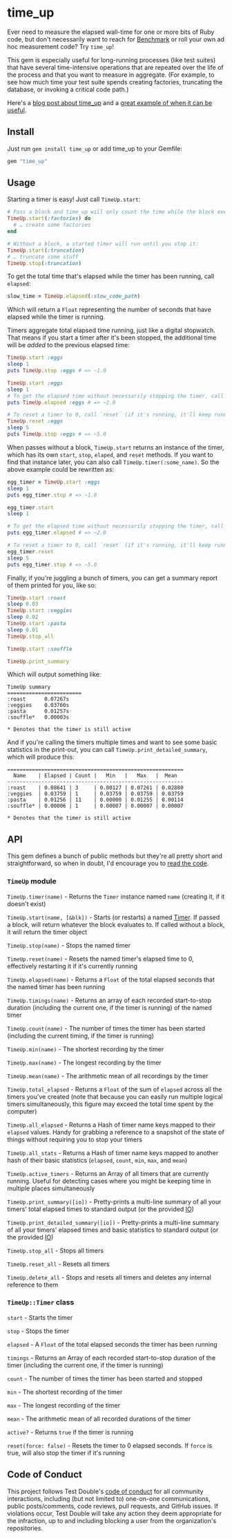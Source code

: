 # time_up

Ever need to measure the elapsed wall-time for one or more bits of Ruby code,
but don't necessarily want to reach for
[Benchmark](https://ruby-doc.org/stdlib-3.0.1/libdoc/benchmark/rdoc/Benchmark.html) or roll your own ad hoc measurement code?
Try `time_up`!

This gem is especially useful for long-running processes (like test suites) that
have several time-intensive operations that are repeated over the life of the
process and that you want to measure in aggregate. (For example, to see how
much time your test suite spends creating factories, truncating the database, or
invoking a critical code path.)

Here's a [blog post about time_up](https://blog.testdouble.com/posts/2021-07-19-benchmarking-your-ruby-with-time_up/) and 
a [great example of when it can be useful](https://gist.github.com/searls/feee0b0eac7c329b390fed90c4714afb).

## Install

Just run `gem install time_up` or add time_up to your Gemfile:

```ruby
gem "time_up"
```

## Usage

Starting a timer is easy! Just call `TimeUp.start`:

```ruby
# Pass a block and time_up will only count the time while the block executes:
TimeUp.start(:factories) do
  # … create some factories
end

# Without a block, a started timer will run until you stop it:
TimeUp.start(:truncation)
# … truncate some stuff
TimeUp.stop(:truncation)
```

To get the total time that's elapsed while the timer has been running, call
`elapsed`:

```ruby
slow_time = TimeUp.elapsed(:slow_code_path)
```

Which will return a `Float` representing the number of seconds that have elapsed
while the timer is running.

Timers aggregate total elapsed time running, just like a digital stopwatch. That
means if you start a timer after it's been stopped, the additional time will be
_added_ to the previous elapsed time:

```ruby
TimeUp.start :eggs
sleep 1
puts TimeUp.stop :eggs # => ~1.0

TimeUp.start :eggs
sleep 1
# To get the elapsed time without necessarily stopping the timer, call `elapsed`
puts TimeUp.elapsed :eggs # => ~2.0

# To reset a timer to 0, call `reset` (if it's running, it'll keep running!)
TimeUp.reset :eggs
sleep 5
puts TimeUp.stop :eggs # => ~5.0
```

When passes without a block, `TimeUp.start` returns an instance of the timer,
which has its own `start`, `stop`, `elaped`, and `reset` methods. If you want to
find that instance later, you can also call `TimeUp.timer(:some_name)`. So the
above example could be rewritten as:

```ruby
egg_timer = TimeUp.start :eggs
sleep 1
puts egg_timer.stop # => ~1.0

egg_timer.start
sleep 1

# To get the elapsed time without necessarily stopping the timer, call `elapsed`
puts egg_timer.elapsed # => ~2.0

# To reset a timer to 0, call `reset` (if it's running, it'll keep running!)
egg_timer.reset
sleep 5
puts egg_timer.stop # => ~5.0
```

Finally, if you're juggling a bunch of timers, you can get a summary report of
them printed for you, like so:

```ruby
TimeUp.start :roast
sleep 0.03
TimeUp.start :veggies
sleep 0.02
TimeUp.start :pasta
sleep 0.01
TimeUp.stop_all

TimeUp.start :souffle

TimeUp.print_summary
```

Which will output something like:

```
TimeUp summary
========================
:roast   	0.07267s
:veggies 	0.03760s
:pasta   	0.01257s
:souffle*	0.00003s

* Denotes that the timer is still active
```

And if you're calling the timers multiple times and want to see some basic
statistics in the print-out, you can call `TimeUp.print_detailed_summary`, which
will produce this:

```
=========================================================
  Name    | Elapsed | Count |   Min   |   Max   |  Mean
---------------------------------------------------------
:roast    | 0.08641 | 3     | 0.00127 | 0.07261 | 0.02880
:veggies  | 0.03759 | 1     | 0.03759 | 0.03759 | 0.03759
:pasta    | 0.01256 | 11    | 0.00000 | 0.01255 | 0.00114
:souffle* | 0.00006 | 1     | 0.00007 | 0.00007 | 0.00007

* Denotes that the timer is still active
```

## API

This gem defines a bunch of public methods but they're all pretty short and
straightforward, so when in doubt, I'd encourage you to [read the
code](/lib/time_up.rb).

### `TimeUp` module

`TimeUp.timer(name)` - Returns the `Timer` instance named `name` (creating it,
if it doesn't exist)

`TimeUp.start(name, [&blk])` - Starts (or restarts) a named
[Timer](#timeuptimer-class). If passed a block, will return whatever the block
evaluates to. If called without a block, it will return the timer object

`TimeUp.stop(name)` - Stops the named timer

`TimeUp.reset(name)` - Resets the named timer's elapsed time to 0, effectively
restarting it if it's currently running

`TimeUp.elapsed(name)` - Returns a `Float` of the total elapsed seconds that the
named timer has been running

`TimeUp.timings(name)` - Returns an array of each recorded start-to-stop
duration (including the current one, if the timer is running) of the named timer

`TimeUp.count(name)` - The number of times the timer has been started (including
the current timing, if the timer is running)

`TimeUp.min(name)` - The shortest recording by the timer

`TimeUp.max(name)` - The longest recording by the timer

`TimeUp.mean(name)` - The arithmetic mean of all recordings by the timer

`TimeUp.total_elapsed` - Returns a `Float` of the sum of `elapsed` across all
the timers you've created (note that because you can easily run multiple logical
timers simultaneously, this figure may exceed the total time spent by the
computer)

`TimeUp.all_elapsed` - Returns a Hash of timer name keys mapped to their
`elapsed` values. Handy for grabbing a reference to a snapshot of the state of
things without requiring you to stop your timers

`TimeUp.all_stats` - Returns a Hash of timer name keys mapped to another
hash of their basic statistics (`elapsed`, `count`, `min`, `max`,
and `mean`)

`TimeUp.active_timers` - Returns an Array of all timers that are currently
running. Useful for detecting cases where you might be keeping time in multiple
places simultaneously

`TimeUp.print_summary([io])` - Pretty-prints a multi-line summary of all your
timers' total elapsed times to standard output (or the provided
[IO](https://ruby-doc.org/core-3.0.1/IO.html))

`TimeUp.print_detailed_summary([io])` - Pretty-prints a multi-line summary of
all your timers' elapsed times and basic statistics to standard output (or the
provided [IO](https://ruby-doc.org/core-3.0.1/IO.html))

`TimeUp.stop_all` - Stops all timers

`TimeUp.reset_all` - Resets all timers

`TimeUp.delete_all` - Stops and resets all timers and deletes any internal
reference to them

### `TimeUp::Timer` class

`start` - Starts the timer

`stop` - Stops the timer

`elapsed` - A `Float` of the total elapsed seconds the timer has been running

`timings` - Returns an Array of each recorded start-to-stop duration of the
timer (including the current one, if the timer is running)

`count` - The number of times the timer has been started and stopped

`min` - The shortest recording of the timer

`max` - The longest recording of the timer

`mean` - The arithmetic mean of all recorded durations of the timer

`active?` - Returns `true` if the timer is running

`reset(force: false)` - Resets the timer to 0 elapsed seconds. If `force` is
true, will also stop the timer if it's running

## Code of Conduct

This project follows Test Double's [code of
conduct](https://testdouble.com/code-of-conduct) for all community interactions,
including (but not limited to) one-on-one communications, public posts/comments,
code reviews, pull requests, and GitHub issues. If violations occur, Test Double
will take any action they deem appropriate for the infraction, up to and
including blocking a user from the organization's repositories.



